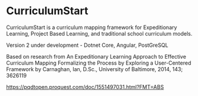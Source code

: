 # CurriculumStart
CurriculumStart is a curriculum mapping framework for Expeditionary Learning, Project Based Learning, and traditional school curriculum models.

Version 2 under development - Dotnet Core, Angular, PostGreSQL

Based on research from An Expeditionary Learning Approach to Effective Curriculum Mapping Formalizing the Process by Exploring a User-Centered Framework
by Carnaghan, Ian, D.Sc., University of Baltimore, 2014, 143; 3626119

https://pqdtopen.proquest.com/doc/1551497031.html?FMT=ABS
